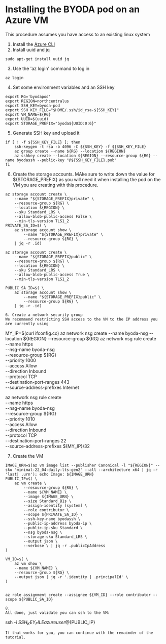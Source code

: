 # Installing the BYODA pod on an Azure VM

This procedure assumes you have access to an existing linux system
1. Install the [Azure CLI](https://docs.microsoft.com/en-us/cli/azure/install-azure-cli-linux?pivots=apt)
2. Install uuid and jq
```
sudo apt-get install uuid jq
```
3. Use the 'az login' command to log in
```
az login
```

4. Set some environment variables and an SSH key
```
export RG='byodapod'
export REGION=northcentralus
export SSH_KEY=byoda-pod
export SSH_KEY_FILE="$HOME/.ssh/id_rsa-${SSH_KEY}"
export VM_NAME=${RG}
export UUID=$(uuid)
export STORAGE_PREFIX="byoda${UUID:0:6}"
```

5. Generate SSH key and upload it
```
if [ ! -f ${SSH_KEY_FILE} ]; then
    ssh-keygen -t rsa -b 4096 -C ${SSH_KEY} -f ${SSH_KEY_FILE}
    az group create --name ${RG} --location ${REGION}
    az sshkey create --location ${REGION} --resource-group ${RG} --name byodassh --public-key "@${SSH_KEY_FILE}.pub"
fi
```

6. Create the storage accounts. MAke sure to write down the value for ${STORAGE_PREFIX} as you will need it when installing the pod on the VM you are creating with this procedure.
```
az storage account create \
    --name "${STORAGE_PREFIX}private" \
    --resource-group ${RG} \
    --location ${REGION} \
    --sku Standard_LRS \
    --allow-blob-public-access False \
    --min-tls-version TLS1_2
PRIVATE_SA_ID=$( \
    az storage account show \
        --name "${STORAGE_PREFIX}private" \
        --resource-group ${RG} \
    | jq -r .id)

az storage account create \
    --name "${STORAGE_PREFIX}public" \
    --resource-group ${RG} \
    --location ${REGION} \
    --sku Standard_LRS \
    --allow-blob-public-access True \
    --min-tls-version TLS1_2

PUBLIC_SA_ID=$( \
    az storage account show \
        --name "${STORAGE_PREFIX}public" \
        --resource-group ${RG} \
    | jq -r .id)

6. Create a network security group
We recommend restricting SSH access to the VM to the IP address you are currently using
```
MY_IP=$(curl ifconfig.co)
az network nsg create --name byoda-nsg --location ${REGION} --resource-group ${RG}
az network nsg rule create \
    --name https \
    --nsg-name byoda-nsg \
    --resource-group ${RG} \
    --priority 1000 \
    --access Allow \
    --direction Inbound \
    --protocol TCP \
    --destination-port-ranges 443 \
    --source-address-prefixes Internet

az network nsg rule create \
    --name https \
    --nsg-name byoda-nsg \
    --resource-group ${RG} \
    --priority 1010 \
    --access Allow \
    --direction Inbound \
    --protocol TCP \
    --destination-port-ranges 22 \
    --source-address-prefixes ${MY_IP}/32


7. Create the VM
```
IMAGE_URN=$(az vm image list --publisher Canonical -l "${REGION}" --sku "minimal-22_04-daily-lts-gen2" --all --architecture x64 | jq -r 'last| .urn'); echo Image: ${IMAGE_URN}
PUBLIC_IP=$( \
    az vm create \
        --resource-group ${RG} \
        --name ${VM_NAME} \
        --image ${IMAGE_URN} \
        --size Standard_B1s \
        --assign-identity [system] \
        --role contributor \
        --scope ${PRIVATE_SA_ID} \
        --ssh-key-name byodassh \
        --public-ip-address byoda-ip \
        --public-ip-sku Standard \
        --nsg byoda-nsg \
        --storage-sku Standard_LRS \
        --output json \
        --verbose \ | jq -r .publicIpAddress
)

VM_ID=$( \
    az vm show \
    --name ${VM_NAME} \
    --resource-group ${RG} \
    --output json | jq -r '.identity | .principalId' \
)


az role assignment create --assignee ${VM_ID} --role contributor --scope ${PUBLIC_SA_ID}

8.
All done, just validate you can ssh to the VM:
```
ssh -i ${SSH_KEY_FILE} azureuser@${PUBLIC_IP}
```
If that works for you, you can continue with the remainder of the tutorial.